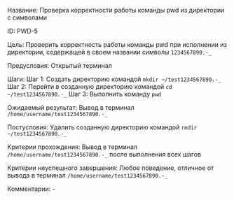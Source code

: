 Название:
    Проверка корректности работы команды pwd из директории с символами


ID:
    PWD-5


Цель:
    Проверить корректность работы команды pwd при исполнении из директории,
    содержащей в своем названии символы `1234567890.-_`


Предусловия:
    Открытый терминал


Шаги:
    Шаг 1: Создать директорию командой `mkdir ~/test1234567890.-_`
    Шаг 2: Перейти в созданную директорию командой `cd ~/test1234567890.-_`
    Шаг 3: Выполнить команду `pwd`


Ожидаемый результат:
    Вывод в терминал `/home/username/test1234567890.-_`


Постусловия:
    Удалить созданную директорию командой `rmdir ~/test1234567890.-_`


Критерии прохождения:
    Вывод в терминал `/home/username/test1234567890.-_` после выполнения всех шагов


Критерии неуспешного завершения:
    Любое поведение, отличное от вывода в терминал `/home/username/test1234567890.-_`


Комментарии:
    -